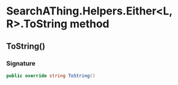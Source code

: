 # SearchAThing.Helpers.Either<L, R>.ToString method
## ToString()
### Signature
```csharp
public override string ToString()
```
